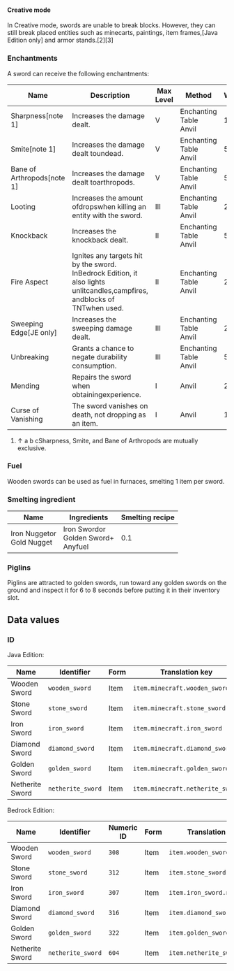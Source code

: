 #### Creative mode
In Creative mode, swords are unable to break blocks. However, they can still break placed entities such as minecarts, paintings, item frames,‌[Java Edition  only] and armor stands.[2][3]

### Enchantments
A sword can receive the following enchantments:

| Name                       | Description                                                                                                                | Max Level | Method                     | Weight |
|----------------------------|----------------------------------------------------------------------------------------------------------------------------|-----------|----------------------------|--------|
| Sharpness[note 1]          | Increases the damage dealt.                                                                                                | V         | Enchanting Table<br/>Anvil | 10     |
| Smite[note 1]              | Increases the damage dealt toundead.                                                                                       | V         | Enchanting Table<br/>Anvil | 5      |
| Bane of Arthropods[note 1] | Increases the damage dealt toarthropods.                                                                                   | V         | Enchanting Table<br/>Anvil | 5      |
| Looting                    | Increases the amount ofdropswhen killing an entity with the sword.                                                         | III       | Enchanting Table<br/>Anvil | 2      |
| Knockback                  | Increases the knockback dealt.                                                                                             | II        | Enchanting Table<br/>Anvil | 5      |
| Fire Aspect                | Ignites any targets hit by the sword. InBedrock Edition, it also lights unlitcandles,campfires, andblocks of TNTwhen used. | II        | Enchanting Table<br/>Anvil | 2      |
| Sweeping Edge‌[JE  only]   | Increases the sweeping damage dealt.                                                                                       | III       | Enchanting Table<br/>Anvil | 2      |
| Unbreaking                 | Grants a chance to negate durability consumption.                                                                          | III       | Enchanting Table<br/>Anvil | 5      |
| Mending                    | Repairs the sword when obtainingexperience.                                                                                | I         | Anvil                      | 2      |
| Curse of Vanishing         | The sword vanishes on death, not dropping as an item.                                                                      | I         | Anvil                      | 1      |

1. ↑ a b cSharpness, Smite, and Bane of Arthropods are mutually exclusive.

### Fuel
Wooden swords can be used as fuel in furnaces, smelting 1 item per sword.

### Smelting ingredient
| Name                          | Ingredients                                | Smelting recipe |
|-------------------------------|--------------------------------------------|-----------------|
| Iron Nuggetor<br/>Gold Nugget | Iron Swordor<br/>Golden Sword+<br/>Anyfuel | 0.1             |

### Piglins
Piglins are attracted to golden swords, run toward any golden swords on the ground and inspect it for 6 to 8 seconds before putting it in their inventory slot.

## Data values
### ID
Java Edition:

| Name            | Identifier        | Form | Translation key                  |
|-----------------|-------------------|------|----------------------------------|
| Wooden Sword    | `wooden_sword`    | Item | `item.minecraft.wooden_sword`    |
| Stone Sword     | `stone_sword`     | Item | `item.minecraft.stone_sword`     |
| Iron Sword      | `iron_sword`      | Item | `item.minecraft.iron_sword`      |
| Diamond Sword   | `diamond_sword`   | Item | `item.minecraft.diamond_sword`   |
| Golden Sword    | `golden_sword`    | Item | `item.minecraft.golden_sword`    |
| Netherite Sword | `netherite_sword` | Item | `item.minecraft.netherite_sword` |

Bedrock Edition:

| Name            | Identifier        | Numeric ID | Form | Translation key             |
|-----------------|-------------------|------------|------|-----------------------------|
| Wooden Sword    | `wooden_sword`    | `308`      | Item | `item.wooden_sword.name`    |
| Stone Sword     | `stone_sword`     | `312`      | Item | `item.stone_sword.name`     |
| Iron Sword      | `iron_sword`      | `307`      | Item | `item.iron_sword.name`      |
| Diamond Sword   | `diamond_sword`   | `316`      | Item | `item.diamond_sword.name`   |
| Golden Sword    | `golden_sword`    | `322`      | Item | `item.golden_sword.name`    |
| Netherite Sword | `netherite_sword` | `604`      | Item | `item.netherite_sword.name` |


